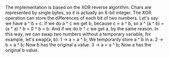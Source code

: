 The implementation is based on the XOR reverse algorithm. Chars are represented by single bytes, so it is actually an 8-bit integer. The XOR operation can store the differences of each bit of two numbers. Let's say we have a ^ b = c. If we do a ^ c we get b, because c = a ^ b, so a ^ (a ^ b) = (a ^ a) ^ b = 0 ^ b = b. And if we do b ^ c we get a, by the same reason. In this way, we can swap two numbers without a temporary variable, for example, let's swap(a, b): 
1 -> a = a ^ b; We temporarily store a ^ b in a. 
2 -> b = a ^ b; Now b has the original a value.
3 -> a = a ^ b; Now a has the original b value.